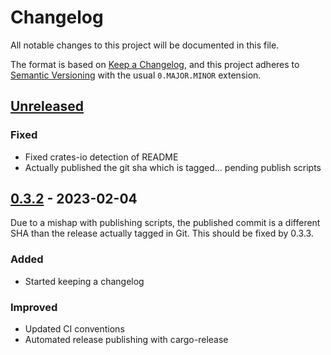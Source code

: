 # Changelog

All notable changes to this project will be documented in this file.

The format is based on [Keep a Changelog](https://keepachangelog.com/en/1.0.0/),
and this project adheres to [Semantic Versioning](https://semver.org/spec/v2.0.0.html)
with the usual `0.MAJOR.MINOR` extension.

<!--
conventional sections:
### Added      | Public API additions
### Changed    | Changes to library behavior
### Deprecated | Public API deprecations
### Fixed      | Bug fixes
### Improved   | Internal improvements
### Removed    | Public API removals
### Security   | Security-related changes (e.g. soundness fixes)
-->

## [Unreleased]

### Fixed

- Fixed crates-io detection of README
- Actually published the git sha which is tagged... pending publish scripts

## [0.3.2] - 2023-02-04

Due to a mishap with publishing scripts, the published commit is a different
SHA than the release actually tagged in Git. This should be fixed by 0.3.3.

### Added

- Started keeping a changelog

### Improved

- Updated CI conventions
- Automated release publishing with cargo-release

<!-- and now for the comparison link urls: -->

[Unreleased]: https://github.com/cad97/simple-interner/compare/v0.3.2...HEAD
[0.3.2]: https://github.com/cad97/simple-interner/compare/v0.3.1...v0.3.2
